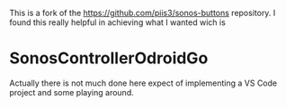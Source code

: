 This is a fork of the https://github.com/piis3/sonos-buttons repository.
I found this really helpful in achieving what I wanted wich is

# SonosControllerOdroidGo
Actually there is not much done here expect of implementing a VS Code project and some playing around.
